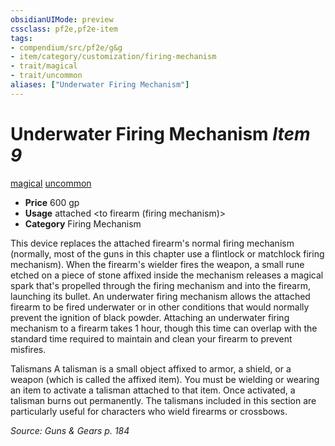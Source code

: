 ```yaml
---
obsidianUIMode: preview
cssclass: pf2e,pf2e-item
tags:
- compendium/src/pf2e/g&g
- item/category/customization/firing-mechanism
- trait/magical
- trait/uncommon
aliases: ["Underwater Firing Mechanism"]
---
```

# Underwater Firing Mechanism *Item 9*  
[magical](../../../Rules/traits/magical.md)  [uncommon](../../../Rules/traits/uncommon.md)  

- **Price** 600 gp
- **Usage** attached <to firearm (firing mechanism)>
- **Category** Firing Mechanism

This device replaces the attached firearm's normal firing mechanism (normally, most of the guns in this chapter use a flintlock or matchlock firing mechanism). When the firearm's wielder fires the weapon, a small rune etched on a piece of stone affixed inside the mechanism releases a magical spark that's propelled through the firing mechanism and into the firearm, launching its bullet. An underwater firing mechanism allows the attached firearm to be fired underwater or in other conditions that would normally prevent the ignition of black powder. Attaching an underwater firing mechanism to a firearm takes 1 hour, though this time can overlap with the standard time required to maintain and clean your firearm to prevent misfires.

Talismans A talisman is a small object affixed to armor, a shield, or a weapon (which is called the affixed item). You must be wielding or wearing an item to activate a talisman attached to that item. Once activated, a talisman burns out permanently. The talismans included in this section are particularly useful for characters who wield firearms or crossbows.

*Source: Guns & Gears p. 184*